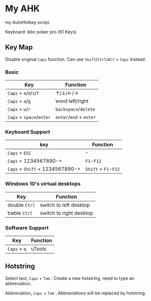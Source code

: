 # My AHK

my AutoHotkey script.

Keyboard: ikbc poker pro (61 Keys)

## Key Map

Disable original `Caps` function. Can use `Shift`/`Ctrl`/`Alt` + `Caps` instead.

### Basic

| Key                      | Function                |
| ------------------------ | ----------------------- |
| `Caps` + `e`/`d`/`s`/`f` | ↑/↓/←/→                 |
| `Caps` + `a`/`g`         | word left/right         |
| `Caps` + `w`/`r`         | `backspace`/`delete`    |
| `Caps` + `space`/`enter` | `enter`/`end` + `enter` |


### Keyboard Support

| key                             | Function             |
| ------------------------------- | -------------------- |
| `Caps` + `ESC`                  | `~`                  |
| `Caps` + 1234567890-=           | `F1`-`F12`           |
| `Caps` + `Shift` + 1234567890-= | `Shift` + `F1`-`F12` |

### Windows 10's virtual desktops

| Key           | Function                |
| ------------- | ----------------------- |
| double `Ctrl` | switch to left desktop  |
| treble `Ctrl` | switch to right desktop |

### Software Support

| Key          | Function |
| ------------ | -------- |
| `Caps` + `q` | uTools   |

## Hotstring

Select text, `Caps` + `Tab` : Create a new hotstring, need to type an abbreviation.

Abbreviation, `Caps` + `Tab` : Abbreviations will be replaced by hotstring.
